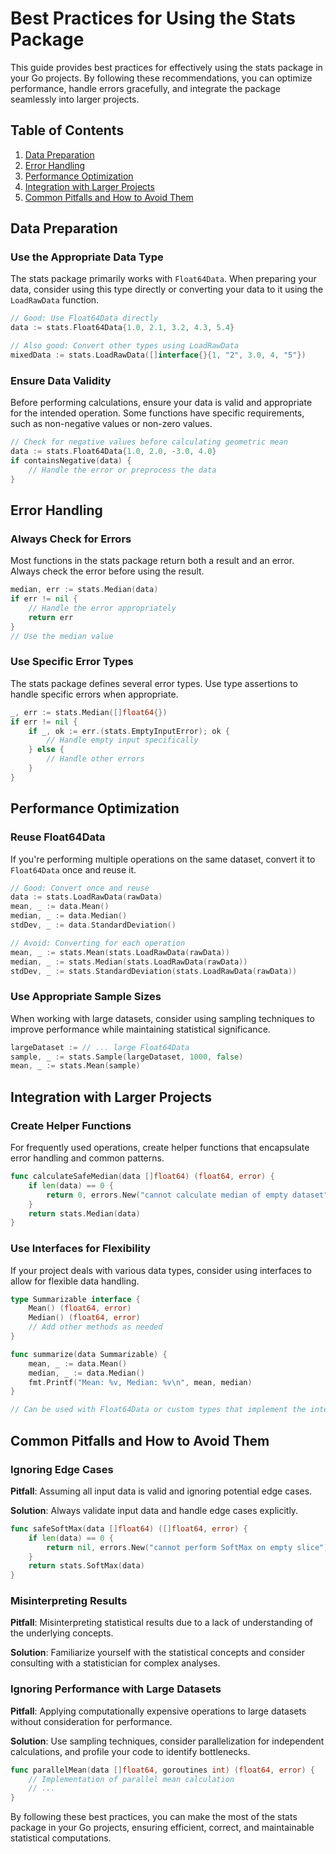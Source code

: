 # Best Practices for Using the Stats Package

This guide provides best practices for effectively using the stats package in your Go projects. By following these recommendations, you can optimize performance, handle errors gracefully, and integrate the package seamlessly into larger projects.

## Table of Contents

1. [Data Preparation](#data-preparation)
2. [Error Handling](#error-handling)
3. [Performance Optimization](#performance-optimization)
4. [Integration with Larger Projects](#integration-with-larger-projects)
5. [Common Pitfalls and How to Avoid Them](#common-pitfalls-and-how-to-avoid-them)

## Data Preparation

### Use the Appropriate Data Type

The stats package primarily works with `Float64Data`. When preparing your data, consider using this type directly or converting your data to it using the `LoadRawData` function.

```go
// Good: Use Float64Data directly
data := stats.Float64Data{1.0, 2.1, 3.2, 4.3, 5.4}

// Also good: Convert other types using LoadRawData
mixedData := stats.LoadRawData([]interface{}{1, "2", 3.0, 4, "5"})
```

### Ensure Data Validity

Before performing calculations, ensure your data is valid and appropriate for the intended operation. Some functions have specific requirements, such as non-negative values or non-zero values.

```go
// Check for negative values before calculating geometric mean
data := stats.Float64Data{1.0, 2.0, -3.0, 4.0}
if containsNegative(data) {
    // Handle the error or preprocess the data
}
```

## Error Handling

### Always Check for Errors

Most functions in the stats package return both a result and an error. Always check the error before using the result.

```go
median, err := stats.Median(data)
if err != nil {
    // Handle the error appropriately
    return err
}
// Use the median value
```

### Use Specific Error Types

The stats package defines several error types. Use type assertions to handle specific errors when appropriate.

```go
_, err := stats.Median([]float64{})
if err != nil {
    if _, ok := err.(stats.EmptyInputError); ok {
        // Handle empty input specifically
    } else {
        // Handle other errors
    }
}
```

## Performance Optimization

### Reuse Float64Data

If you're performing multiple operations on the same dataset, convert it to `Float64Data` once and reuse it.

```go
// Good: Convert once and reuse
data := stats.LoadRawData(rawData)
mean, _ := data.Mean()
median, _ := data.Median()
stdDev, _ := data.StandardDeviation()

// Avoid: Converting for each operation
mean, _ := stats.Mean(stats.LoadRawData(rawData))
median, _ := stats.Median(stats.LoadRawData(rawData))
stdDev, _ := stats.StandardDeviation(stats.LoadRawData(rawData))
```

### Use Appropriate Sample Sizes

When working with large datasets, consider using sampling techniques to improve performance while maintaining statistical significance.

```go
largeDataset := // ... large Float64Data
sample, _ := stats.Sample(largeDataset, 1000, false)
mean, _ := stats.Mean(sample)
```

## Integration with Larger Projects

### Create Helper Functions

For frequently used operations, create helper functions that encapsulate error handling and common patterns.

```go
func calculateSafeMedian(data []float64) (float64, error) {
    if len(data) == 0 {
        return 0, errors.New("cannot calculate median of empty dataset")
    }
    return stats.Median(data)
}
```

### Use Interfaces for Flexibility

If your project deals with various data types, consider using interfaces to allow for flexible data handling.

```go
type Summarizable interface {
    Mean() (float64, error)
    Median() (float64, error)
    // Add other methods as needed
}

func summarize(data Summarizable) {
    mean, _ := data.Mean()
    median, _ := data.Median()
    fmt.Printf("Mean: %v, Median: %v\n", mean, median)
}

// Can be used with Float64Data or custom types that implement the interface
```

## Common Pitfalls and How to Avoid Them

### Ignoring Edge Cases

**Pitfall**: Assuming all input data is valid and ignoring potential edge cases.

**Solution**: Always validate input data and handle edge cases explicitly.

```go
func safeSoftMax(data []float64) ([]float64, error) {
    if len(data) == 0 {
        return nil, errors.New("cannot perform SoftMax on empty slice")
    }
    return stats.SoftMax(data)
}
```

### Misinterpreting Results

**Pitfall**: Misinterpreting statistical results due to a lack of understanding of the underlying concepts.

**Solution**: Familiarize yourself with the statistical concepts and consider consulting with a statistician for complex analyses.

### Ignoring Performance with Large Datasets

**Pitfall**: Applying computationally expensive operations to large datasets without consideration for performance.

**Solution**: Use sampling techniques, consider parallelization for independent calculations, and profile your code to identify bottlenecks.

```go
func parallelMean(data []float64, goroutines int) (float64, error) {
    // Implementation of parallel mean calculation
    // ...
}
```

By following these best practices, you can make the most of the stats package in your Go projects, ensuring efficient, correct, and maintainable statistical computations.
